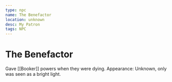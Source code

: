 ```yaml
---
type: npc
name: The Benefactor
location: unknown
desc: My Patron
tags: NPC
---
```


# The Benefactor 
Gave [[Booker]] powers when they were dying.
Appearance: Unknown, only was seen as a bright light.
